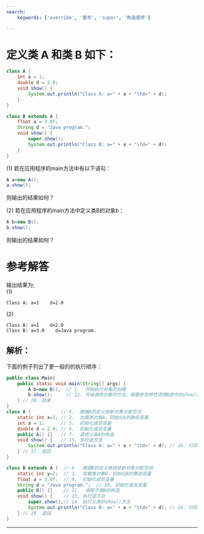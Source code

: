 ```yaml
---
search:
    keywords: ['override', '重写', 'super', '构造顺序']

---
```



# 定义类 A 和类 B 如下：

```java
class A {
    int a = 1;
    double d = 2.0;
    void show() {
        System.out.println("Class A: a=" + a + "\td=" + d);
    }
}

class B extends A {
    float a = 3.0f;
    String d = "Java program.";
    void show() {
        super.show();
        System.out.println("Class B: a=" + a + "\td=" + d);
    }
}
```

(1) 若在应用程序的main方法中有以下语句：

```java
A a=new A();
a.show();
```

则输出的结果如何？

(2) 若在应用程序的main方法中定义类B的对象b：

```java
A b=new B();
b.show();
```

则输出的结果如何？

# 参考解答

输出结果为;  
(1)

```
Class A: a=1    d=2.0 
```

 
(2)


```
Class A: a=1    d=2.0  
Class B: a=3.0    d=Java program.  
```


## 解析：

下面的例子列出了更一般的的执行顺序：

```java
public class Main{
    public static void main(String[] args) {
        A b=new B();  // 1.  开始执行对象的创建
        b.show();     // 12. 开始调用对象的方法，根据多态特性调用B类中的show()的方法
    } // 20. 结束
}
class A {           // 4.  根据A的定义给新对象分配空间
    static int x=1; // 2.  加载类对象A，初始化A的静态变量
    int a = 1;      // 5.  初始化成员变量
    double d = 2.0; // 6.  初始化成员变量
    public A() {}   // 7.  调用父类A的构造
    void show() {   // 15. 执行该方法
        System.out.println("Class A: a=" + a + "\td=" + d); // 16. 打印
    } // 17. 返回
}

class B extends A {  // 8.  根据B的定义继续给新对象分配空间
    static int y=2;  // 3.  加载类对象B，初始化B的静态变量
    float a = 3.0f;  // 9.  初始化成员变量
    String d = "Java program.";  // 10. 初始化成员变量
    public B() {}    // 11.  调用子类B的构造
    void show() {    // 13. 执行该方法
        super.show();// 14. 执行父类的show()方法
        System.out.println("Class B: a=" + a + "\td=" + d); // 18. 打印
    } // 19. 返回
}
```

---



